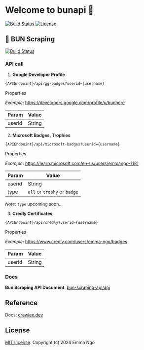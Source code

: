# Welcome to bunapi 👋

<p>
<a href="#"><img src="https://img.shields.io/badge/BunAPI-v1.0.0-orange?logo=dependabot" alt="Build Status"></a>
<a href="https://github.com/loanngo99/bunapi/blob/main/LICENSE"><img src="https://img.shields.io/badge/license-MIT-blue" alt="License"></a>
</p>

## 🔎 BUN Scraping

<a href="#"><img src="https://img.shields.io/badge/BUN Scraping-v1.0.0-pink?logo=FastAPI" alt="Build Status"></a>

### API call

1. **Google Developer Profile**

```bash
{APIEndpoint}/api/gg-badges?userid={username}
```

Properties

*Example*: https://developers.google.com/profile/u/bunhere

Param | Value
------|---------
userid| String

2. **Microsoft Badges, Trophies**

```bash
{APIEndpoint}/api/microsoft-badges?userid={username}
```

Properties

*Example*: https://learn.microsoft.com/en-us/users/emmango-1181

Param | Value
------|------------------------------
userid| String
type  | `all` or `trophy` or `badge`

*Note*: `type` upcoming soon...

3. **Credly Certificates**

```bash
{APIEndpoint}/api/credly?userid={username}
```

Properties

*Example*: https://www.credly.com/users/emma-ngo/badges

Param | Value
------|---------
userid| String

### Docs

**Bun Scraping API Document**: [bun-scraping-api/api](https://docs.bunhere.com/bun-scraping-api/api)

## Reference

Docs: [crawlee.dev](https://crawlee.dev/)

## License

[MIT License](https://github.com/loanngo99/bunapi?tab=MIT-1-ov-file). Copyright (c) 2024 Emma Ngo
